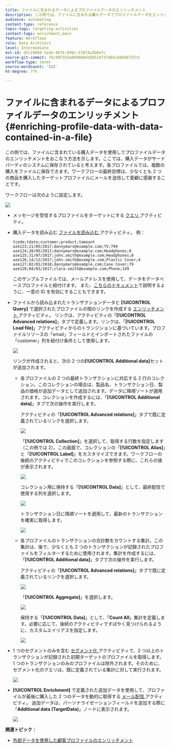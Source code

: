 ```yaml
---
title: ファイルに含まれるデータによるプロファイルデータのエンリッチメント
description: この例では、ファイルに含まれる購入データでプロファイルデータをエンリッチメントする方法を示しています。
audience: automating
content-type: reference
topic-tags: targeting-activities
context-tags: enrichment,main
feature: Workflows
role: Data Architect
level: Intermediate
exl-id: d5c19884-5a3e-4676-899c-53074a3b0efc
source-git-commit: 7bc90f353a804680eb58514737d65cdd0d873fc5
workflow-type: tm+mt
source-wordcount: '522'
ht-degree: 77%

---
```


# ファイルに含まれるデータによるプロファイルデータのエンリッチメント {#enriching-profile-data-with-data-contained-in-a-file}

この例では、ファイルに含まれている購入データを使用してプロファイルデータのエンリッチメントをおこなう方法を示します。ここでは、購入データがサードパーティのシステムに保存されていると考えます。各プロファイルでは、複数の購入をファイルに保存できます。ワークフローの最終目標は、少なくとも 2 つの商品を購入したターゲットプロファイルにメールを送信して愛顧に感謝することです。

ワークフローは次のように設定します。

![](assets/enrichment_example_workflow.png)

* メッセージを受信するプロファイルをターゲットにする [ クエリ ](../../automating/using/query.md) アクティビティ。
* 購入データを読み込む [ ファイルを読み込む ](../../automating/using/load-file.md) アクティビティ。 例：

  ```
  tcode;tdate;customer;product;tamount
  aze123;21/05/2017;dannymars@example.com;TV;799
  aze124;28/05/2017;dannymars@example.com;Headphones;8
  aze125;31/07/2017;john.smith@example.com;Headphones;8
  aze126;14/12/2017;john.smith@example.com;Plastic Cover;4
  aze127;02/01/2018;dannymars@example.com;Case Cover;79
  aze128;04/03/2017;clara.smith@example.com;Phone;149
  ```

  このサンプルファイルでは、メールアドレスを使用して、データをデータベースプロファイルと紐付けます。 また、[こちらのドキュメント](../../developing/using/configuring-the-resource-s-data-structure.md#generating-a-unique-id-for-profiles-and-custom-resources)で説明するように、一意の ID を有効にすることもできます。

* ファイルから読み込まれたトランザクションデータと **[!UICONTROL Query]** で選択されたプロファイルの間のリンクを作成する [ エンリッチメント ](../../automating/using/enrichment.md) アクティビティ。 リンクは、アクティビティの「**[!UICONTROL Advanced relations]**」タブで定義します。リンクは、「**[!UICONTROL Load file]**」アクティビティからのトランジションに基づいています。プロファイルリソースの「email」フィールドとインポートされたファイルの「customer」列を紐付け条件として使用します。

  ![](assets/enrichment_example_workflow2.png)

  リンクが作成されると、次の 2 つの&#x200B;**[!UICONTROL Additional data]**&#x200B;セットが追加されます。

   * 各プロファイルの 2 つの最終トランザクションに対応する 2 行のコレクション。このコレクションの場合は、製品名、トランザクション日、製品の価格が追加データとして追加されます。データに降順ソートが適用されます。コレクションを作成するには、「**[!UICONTROL Additional data]**」タブで次の操作を実行します。

     アクティビティの「**[!UICONTROL Advanced relations]**」タブで既に定義されているリンクを選択します。

     ![](assets/enrichment_example_workflow3.png)

     「**[!UICONTROL Collection]**」を選択して、取得する行数を指定します（この例では 2）。この画面で、コレクションの「**[!UICONTROL Alias]**」と「**[!UICONTROL Label]**」をカスタマイズできます。ワークフローの後続のアクティビティでこのコレクションを参照する際に、これらの値が表示されます。

     ![](assets/enrichment_example_workflow4.png)

     コレクション用に保持する「**[!UICONTROL Data]**」として、最終配信で使用する列を選択します。

     ![](assets/enrichment_example_workflow6.png)

     トランザクション日に降順ソートを適用して、最新のトランザクションを確実に取得します。

     ![](assets/enrichment_example_workflow7.png)

   * 各プロファイルのトランザクションの合計数をカウントする集計。この集計は、後で、少なくとも 2 つのトランザクションが記録されたプロファイルをフィルターするために使用されます。集計を作成するには、「**[!UICONTROL Additional data]**」タブで次の操作を実行します。

     アクティビティの「**[!UICONTROL Advanced relations]**」タブで既に定義されているリンクを選択します。

     ![](assets/enrichment_example_workflow3.png)

     「**[!UICONTROL Aggregate]**」を選択します。

     ![](assets/enrichment_example_workflow8.png)

     保持する「**[!UICONTROL Data]**」として、「**Count All**」集計を定義します。必要に応じて、後続のアクティビティですばやく見つけられるように、カスタムエイリアスを指定します。

     ![](assets/enrichment_example_workflow9.png)

* 1 つのセグメントのみを含む [ セグメント化 ](../../automating/using/segmentation.md) アクティビティで、2 つ以上のトランザクションが記録された初期ターゲットのプロファイルを取得します。 1 つのトランザクションのみのプロファイルは除外されます。そのために、セグメント化のクエリは、既に定義されている集計に対して実行されます。

  ![](assets/enrichment_example_workflow5.png)

* **[!UICONTROL Enrichment]** で定義された追加データを使用して、プロファイルが最後に購入した 2 つのデータを動的に取得する [ メール配信 ](../../automating/using/email-delivery.md) アクティビティ。 追加データは、パーソナライゼーションフィールドを追加する際に「**Additional data (TargetData)**」ノードに表示されます。

  ![](assets/enrichment_example_workflow10.png)

**関連トピック：**

* [外部データを使用した顧客プロファイルのエンリッチメント](https://helpx.adobe.com/jp/campaign/kb/simplify-campaign-management.html#Managedatatofuelengagingexperiences)
